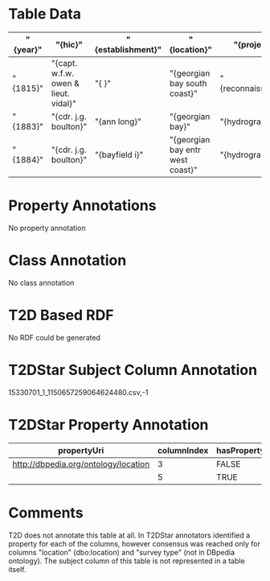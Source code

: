 # Table Data
| "{year}" | "{hic}"                                       | "{establishment}" | "{location}"                                              | "{project}"        | "{survey type}"  |
|----------|-----------------------------------------------|-------------------|-----------------------------------------------------------|--------------------|------------------|
| "{1815}" | "{capt.      w.f.w. owen &amp; lieut. vidal}" | "{&nbsp;}"        | "{georgian bay                   south            coast}" | "{reconnaissance}" | "{inland}"       |
| "{1883}" | "{cdr. j.g. boulton}"                         | "{ann long}"      | "{georgian bay}"                                          | "{hydrographic}"   | "{shoals rocks}" |
| "{1884}" | "{cdr. j.g. boulton}"                         | "{bayfield i}"    | "{georgian bay       entr west coast}"                    | "{hydrographic}"   | "{coastal}"      |

# Property Annotations

No property annotation

# Class Annotation

No class annotation

# T2D Based RDF

No RDF could be generated

# T2DStar Subject Column Annotation

15330701_1_1150657259064624480.csv,-1

# T2DStar Property Annotation

| propertyUri                          | columnIndex | hasProperty |
|--------------------------------------|-------------|-------------|
| http://dbpedia.org/ontology/location | 3           | FALSE       |
|                                      | 5           | TRUE        |


# Comments

T2D does not annotate this table at all.
In T2DStar annotators identified a property for each of the columns, however consensus was reached only for columns "location" (dbo:location) and "survey type" (not in DBpedia ontology).
The subject column of this table is not represented in a table itself.
